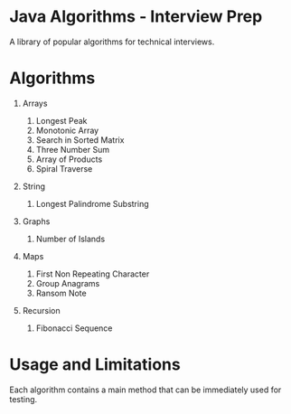 # Java Algorithms - Interview Prep

A library of popular algorithms for technical interviews.

# Algorithms 

1. Arrays
    1. Longest Peak
    2. Monotonic Array
    3. Search in Sorted Matrix
    4. Three Number Sum
    5. Array of Products
    6. Spiral Traverse

2. String
    1. Longest Palindrome Substring
    
2. Graphs
    1. Number of Islands
    
3. Maps
    1. First Non Repeating Character
    2. Group Anagrams
    3. Ransom Note

4. Recursion
    1. Fibonacci Sequence

# Usage and Limitations

Each algorithm contains a main method that can be immediately used for testing. 
